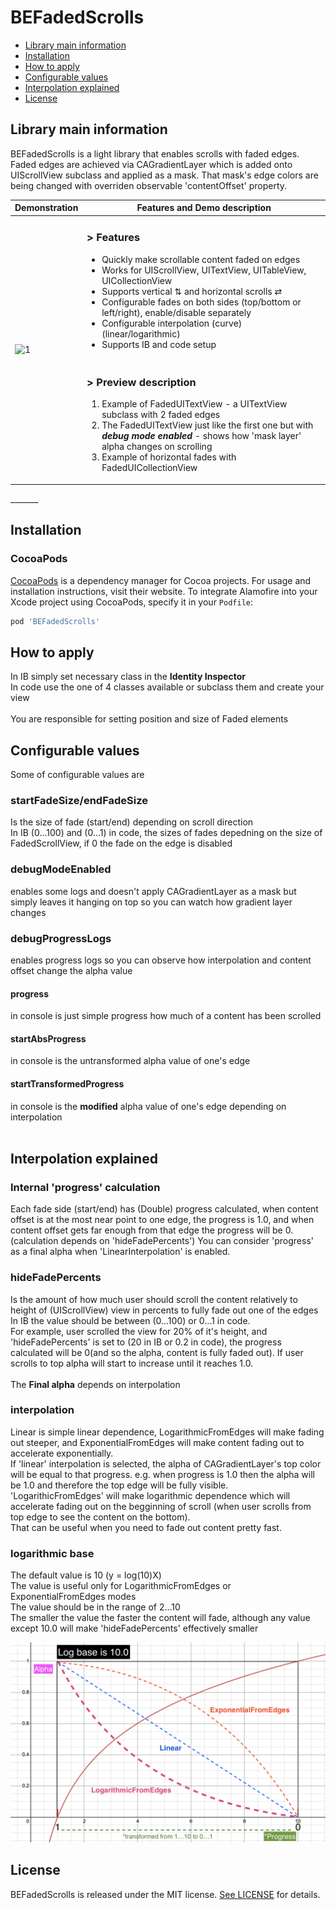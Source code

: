 # BEFadedScrolls

- [Library main information](#Library-main-information)
- [Installation](#installation)
- [How to apply](#how-to-apply)
- [Configurable values](#Configurable-values)
- [Interpolation explained](#Interpolation-explained)
- [License](#license)

## Library main information

BEFadedScrolls is a light library that enables scrolls with faded edges. Faded edges are achieved via CAGradientLayer which is added onto UIScrollView subclass and applied as a mask. That mask's edge colors are being changed with overriden observable 'contentOffset' property.

<table class="tg">
<thead>
  <tr>
    <th class="tg-0pky">Demonstration</th>
    <th class="tg-0lax">Features and Demo description</th>
  </tr>
</thead>
<tbody>
  <tr>
    <td class="tg-0lax" rowspan="2"><img src="PresentationFiles/BEFadedScrolls_FadedScrollsExample_s2.gif"  alt="1" width = 300px height = 608px ></td>
    <td class="tg-0lax"><h3>> Features</h3><ul><li><left>Quickly make scrollable content faded on edges</left></li><li>Works for UIScrollView, UITextView, UITableView, UICollectionView</li><li>Supports vertical ⇅ and horizontal scrolls ⇄</li><li>Configurable fades on both sides (top/bottom or left/right), enable/disable separately</li><li>Configurable interpolation (curve) (linear/logarithmic)</li><li>Supports IB and code setup</li></ol></td>
  </tr>
  <tr>
    <td class="tg-0lax"><h3>> Preview description</h3><ol><li>Example of FadedUITextView - a UITextView subclass with 2 faded edges</li><li>The FadedUITextView just like the first one but with <b><i>debug mode enabled</i></b> - shows how 'mask layer' alpha changes on scrolling</li><li>Example of horizontal fades with FadedUICollectionView</li></ul></td>
  </tr>
</tbody>
</table>
_______


## Installation
### CocoaPods

[CocoaPods](https://cocoapods.org) is a dependency manager for Cocoa projects. For usage and installation instructions, visit their website. To integrate Alamofire into your Xcode project using CocoaPods, specify it in your `Podfile`:

```ruby
pod 'BEFadedScrolls'
```

## How to apply
In IB simply set necessary class in the <b>Identity Inspector</b> <br />
In code use the one of 4 classes available or subclass them and create your view<br />
<br />
You are responsible for setting position and size of Faded elements

## Configurable values
Some of configurable values are

### startFadeSize/endFadeSize
Is the size of fade (start/end) depending on scroll direction<br />
In IB (0...100) and (0...1) in code, the sizes of fades depedning on the size of FadedScrollView, if 0 the fade on the edge is disabled

### debugModeEnabled
enables some logs and doesn't apply CAGradientLayer as a mask but simply leaves it hanging on top so you can watch how gradient layer changes

### debugProgressLogs
enables progress logs so you can observe how interpolation and content offset change the alpha value

#### progress
in console is just simple progress how much of a content has been scrolled

#### startAbsProgress
in console is the untransformed alpha value of one's edge

#### startTransformedProgress
in console is the <b>modified</b> alpha value of one's edge depending on interpolation<br />
<br />
## Interpolation explained

### Internal 'progress' calculation

Each fade side (start/end) has (Double) progress calculated, when content offset is at the most near point to one edge, the progress is 1.0, and when content offset gets far enough from that edge the progress will be 0. (calculation depends on 'hideFadePercents')
You can consider 'progress' as a final alpha when 'LinearInterpolation' is enabled.

### hideFadePercents
Is the amount of how much user should scroll the content relatively to height of (UIScrollView) view in percents to fully fade out one of the edges<br />
In IB the value should be between (0...100) or 0...1 in code.<br />
For example, user scrolled the view for 20% of it's height, and 'hideFadePercents' is set to (20 in IB or 0.2 in code), 
the progress calculated will be 0(and so the alpha, content is fully faded out). If user scrolls to top alpha will start to increase until it reaches 1.0.<br />
<br />
The <b>Final alpha</b> depends on interpolation


### interpolation

Linear is simple linear dependence, LogarithmicFromEdges will make fading out steeper, and ExponentialFromEdges will make content fading out to accelerate exponentially.<br />
If 'linear'
interpolation is selected, the alpha of CAGradientLayer's top color will be equal to that progress. e.g.
when progress is 1.0 then the alpha will be 1.0 and therefore the top edge will be fully visible.<br />
'LogarithicFromEdges' will make logarithmic dependence which will accelerate fading out on the begginning
of scroll (when user scrolls from top edge to see the content on the bottom).<br />That can be useful when you need to fade out content pretty fast. 

### logarithmic base

The default value is 10 (y = log(10)X)<br />
The value is useful only for LogarithmicFromEdges or ExponentialFromEdges modes<br />
The value should be in the range of 2...10<br />
The smaller the value the faster the content will fade, although any value except 10.0 will make 'hideFadePercents' effectively smaller

![](PresentationFiles/BEFadedScrollsHowAlphaChanges.png)

## License

BEFadedScrolls is released under the MIT license. [See LICENSE](https://github.com/DevBorisElkin/BEFadedScrolls/blob/main/LICENSE) for details.
